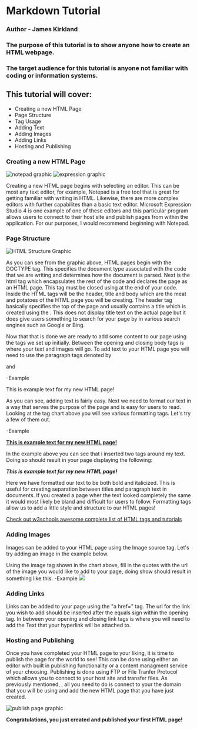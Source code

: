 # Markdown Tutorial
### Author - James Kirkland
### The purpose of this tutorial is to show anyone how to create an HTML webpage.
### The target audience for this tutorial is anyone not familiar with coding or information systems.


## This tutorial will cover:
- Creating a new HTML Page
- Page Structure
- Tag Usage
- Adding Text
- Adding Images
- Adding Links
- Hosting and Publishing

### Creating a new HTML Page
![notepad graphic](https://static.makeuseof.com/wp-content/uploads/2013/05/notepad.png)
![expression graphic](https://davescomputertips.com/wp-content/uploads/2015/05/01ew4.jpg)

Creating a new HTML page begins with selecting an editor. This can be most any text editor, for example, Notepad is a free tool that is great for getting familiar with writing in HTML. Likewise, there are more complex editors with further capabilites than a basic text editor. Microsoft Expression Studio 4 is one example of one of these editors and this particular program allows users to connect to their host site and publish pages from within the application. For our purposes, I would recommend beginning with Notepad.
### Page Structure

![HTML Structure Graphic](https://i1.wp.com/qatechhub.com/wp-content/uploads/2016/09/BasicHtmlStructure.png?resize=540%2C360)

As you can see from the graphic above, HTML pages begin with the DOCTYPE tag. This specifies the document type associated with the code that we are writing and determines how the document is parsed. Next is the html tag which encapsulates the rest of the code and declares the page as an HTML page. This tag must be closed using </html> at the end of your code. Inside the HTML tags will be the header, title and body which are the meat and potatoes of the HTML page you will be creating. The header tag basically specifies the top of the page and usually contains a title which is created using the <title> tag. Below the header is the body of the page. Using the <body> tag, you can add text, images, links and so much more to your HTML page.
  
### Tag Usage

![Tag Chart](https://cdn-images-1.medium.com/max/1600/0*eU6H-gxRpslRHfNT.jpg)

The chart above shows just a few key tags used in creating HTML pages. It is important to understand how to use these tags in order to format your page in a way that is clean, engaging and easy to follow!
### Adding Text

Open the Notepad Program on your computer, and create a new blank document.
It is always a good idea to set your main tags before your start to add content to the page. To begin, we need to set the DOCTYPE to HTML using the <!DOCTYPE html> tag at the top of the page. Next, on the line below add your <html> tag and make sure to close it with a </html> tag below it. Now you can add the rest of your tags in between the <html> tags, here you will add the header, title and body as shown in the page structure graphic above. Remember to close your tags!
  
Once this is done, we are ready to add content to our new HTML page. We need something to call our page now, add a title of your choosing between the title tags enclosed in the header of your HTML page. For example: <head><title> HTML TUTORIAL </title></head>. This does not display title text on the actual page but it does give users something to search for your page by in various search engines such as Google or Bing.

Now that that is done we are ready to add some content to our page using the <body> tags we set up initially. Between the opening and closing body tags is where your text and images will go. To add text to your HTML page you will need to use the paragraph tags denoted by <p> and </p>
  
  -Example <body><p> This is example text for my new HTML page! </p></body>
  
 As you can see, adding text is fairly easy. Next we need to format our text in a way that serves the purpose of the page and is easy for users to read. Looking at the tag chart above you will see various formatting tags. Let's try a few of them out.
 
 -Example <body><p><b><u> This is example text for my new HTML page! </u></b></p></body>
 
 In the example above you can see that i inserted two tags around my text. Doing so should result in your page displaying the following:
  
  _**This is example text for my new HTML page!**_
  
 Here we have formatted our text to be both bold and italicized. This is useful for creating separation between titles and paragraph text in documents. If you created a page wher the text looked completely the same it would most likely be bland and difficult for users to follow. Formatting tags allow us to add a little style and structure to our HTML pages!
 
 [Check out w3schools awesome complete list of HTML tags and tutorials](https://www.w3schools.com/tags/default.asp)
 
### Adding Images

Images can be added to your HTML page using the Image source tag. Let's try adding an image in the example below.

Using the image tag shown in the chart above, fill in the quotes with the url of the image you would like to add to your page, doing show should result in something like this.
-Example <img src="http://1.bp.blogspot.com/-LElg66bdQRA/T3v3KRxrI4I/AAAAAAAABuw/zGM13l1fwjE/s1600/Mountain+Sunrise+Wallpapers+1.jpg">
### Adding Links

Links can be added to your page using the "a href=" tag. The url for the link you wish to add should be inserted after the equals sign within the opening tag. In between your opening and closing link tags is where you will need to add the Text that your hyperlink will be attached to. 
### Hosting and Publishing

Once you have completed your HTML page to your liking, it is time to publish the page for the world to see! This can be done using either an editor with built in publishing functionality or a content managment service of your choosing. Publishing is done using FTP or File Tranfer Protocol which allows you to connect to your host site and transfer files.  As previously mentioned, , all you need to do is connect to your the domain that you will be using and add the new HTML page that you have just created.

![publish page graphic](https://th.bing.com/th/id/OIP.tbVvMhkhL9wMmpaUlqHOSQHaE6?pid=Api&rs=1)

**Congratulations, you just created and published your first HTML page!**
